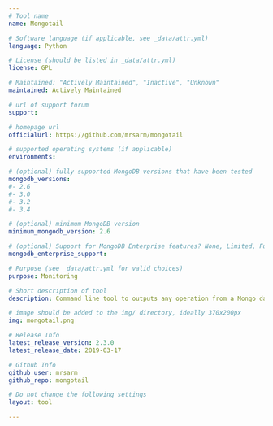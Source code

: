 ```yaml
---
# Tool name
name: Mongotail

# Software language (if applicable, see _data/attr.yml)
language: Python

# License (should be listed in _data/attr.yml)
license: GPL

# Maintained: "Actively Maintained", "Inactive", "Unknown"
maintained: Actively Maintained

# url of support forum
support: 

# homepage url
officialUrl: https://github.com/mrsarm/mongotail

# supported operating systems (if applicable)
environments:

# (optional) fully supported MongoDB versions that have been tested
mongodb_versions:
#- 2.6
#- 3.0
#- 3.2
#- 3.4

# (optional) minimum MongoDB version
minimum_mongodb_version: 2.6

# (optional) Support for MongoDB Enterprise features? None, Limited, Full
mongodb_enterprise_support: 

# Purpose (see _data/attr.yml for valid choices)
purpose: Monitoring

# Short description of tool
description: Command line tool to outputs any operation from a Mongo database in the standard output. You can see the operations collected by the database profiler from a console, or redirect the result to a file, pipes it with grep or other command line tool in real time, etc.

# image should be added to the img/ directory, ideally 370x200px
img: mongotail.png

# Release Info
latest_release_version: 2.3.0
latest_release_date: 2019-03-17

# Github Info
github_user: mrsarm
github_repo: mongotail

# Do not change the following settings
layout: tool

---
```

